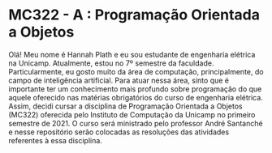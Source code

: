 # MC322 - A : Programação Orientada a Objetos

Olá! Meu nome é Hannah Plath e eu sou estudante de engenharia elétrica na Unicamp. Atualmente, estou no 7º semestre da faculdade. Particularmente, eu gosto muito da área de computação, principalmente, do campo de inteligência artificial. Para atuar nessa área, sinto que é importante ter um conhecimento mais profundo sobre programação do que aquele oferecido nas matérias obrigatórios do curso de engenharia elétrica. Assim, decidi cursar a disciplina de Programação Orientada a Objetos (MC322) oferecida pelo Instituto de Computação da Unicamp no primeiro semestre de 2021. O curso será ministrado pelo professor André Santanché e nesse repositório serão colocadas as resoluções das atividades referentes à essa disciplina.

